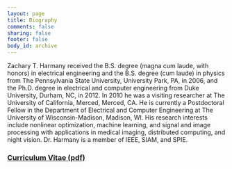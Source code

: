 ```yaml
---
layout: page
title: Biography
comments: false
sharing: false
footer: false
body_id: archive
---
```


Zachary T. Harmany received the B.S. degree (magna cum laude, with honors) in electrical engineering and the B.S. degree (cum laude) in physics from The Pennsylvania State University, University Park, PA, in 2006, and the Ph.D. degree in electrical and computer engineering from Duke University, Durham, NC, in 2012. In 2010 he was a visiting researcher at The University of California, Merced, Merced, CA. He is currently a Postdoctoral Fellow in the Department of Electrical and Computer Engineering at The University of Wisconsin-Madison, Madison, WI. His research interests include nonlinear optimization, machine learning, and signal and image processing with applications in medical imaging, distributed computing, and night vision. Dr. Harmany is a member of IEEE, SIAM, and SPIE. 

### [Curriculum Vitae (pdf)][CV] ###

[CV]: /bio/ZacharyTHarmanyCV.pdf "Zachary T. Harmany CV"

